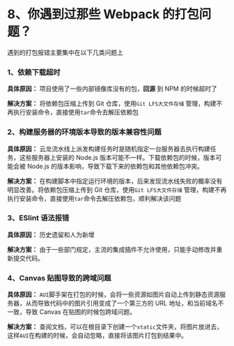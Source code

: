 # 8、你遇到过那些 Webpack 的打包问题？

遇到的打包报错主要集中在以下几类问题上

### 1、依赖下载超时

**具体原因：** 项目使用了一些内部镜像库没有的包，**回源** 到 NPM 的时候超时了

**解决方案：** 将依赖包压缩上传到 Git 仓库，使用`Git LFS大文件存储` 管理，构建不再执行安装命令，直接使用`tar`命令去解压依赖包

### 2、构建服务器的环境版本导致的版本兼容性问题

**具体原因：** 云龙流水线上派发构建任务时是随机指定一台服务器去执行构建任务，这些服务器上安装的 Node.js 版本可能不一样。下载依赖包的时候，版本可能会被 Node.js 的版本影响，导致下载下来的依赖包和其他依赖包冲突。

**解决方案：** 在构建脚本中指定运行环境的版本，后来发现流水线失败的概率没有明显改善。将依赖包压缩上传到 Git 仓库，使用`Git LFS大文件存储` 管理，构建不再执行安装命令，直接使用`tar`命令去解压依赖包，顺利解决该问题

### 3、ESlint 语法报错

**具体原因：** 历史遗留和人为新增

**解决方案：** 由于一些部门规定，主流的集成插件不允许使用，只能手动修改并重新提交代码。

### 4、Canvas 贴图导致的跨域问题

**具体原因：** `AUI`脚手架在打包的时候，会将一些资源如图片自动上传到静态资源服务器，从而导致代码中的图片引用变成了一个第三方的 URL 地址，和当前域名不一致，导致 Canvas 在贴图的时候包跨域问题。

**解决方案：** 查阅文档，可以在根目录下创建一个`static`文件夹，将图片放进去，这样`AUI`在构建的时候，会自动忽略，直接将该图片打包到结果中。

